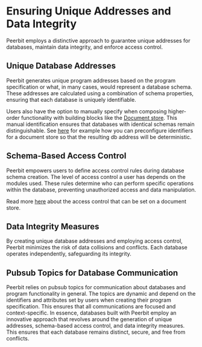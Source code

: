 # Ensuring Unique Addresses and Data Integrity

Peerbit employs a distinctive approach to guarantee unique addresses for databases, maintain data integrity, and enforce access control.

## Unique Database Addresses

Peerbit generates unique program addresses based on the program specification or what, in many cases, would represent a database schema. These addresses are calculated using a combination of schema properties, ensuring that each database is uniquely identifiable.

Users also have the option to manually specify when composing higher-order functionality with building blocks like the [Document store](/modules/program/document-store/). This manual identification ensures that databases with identical schemas remain distinguishable. See [here](/modules/program/document-store/?id=determinism) for example how you can preconfigure identifiers for a document store so that the resulting db address will be deterministic.

## Schema-Based Access Control

Peerbit empowers users to define access control rules during database schema creation. The level of access control a user has depends on the modules used. These rules determine who can perform specific operations within the database, preventing unauthorized access and data manipulation.

Read more [here](/modules/program/document-store/?id=definition) about the access control that can be set on a document store.

## Data Integrity Measures

By creating unique database addresses and employing access control, Peerbit minimizes the risk of data collisions and conflicts. Each database operates independently, safeguarding its integrity.

## Pubsub Topics for Database Communication

Peerbit relies on pubsub topics for communication about databases and program functionality in general. The topics are dynamic and depend on the identifiers and attributes set by users when creating their program specification. This ensures that all communications are focused and context-specific. In essence, databases built with Peerbit employ an innovative approach that revolves around the generation of unique addresses, schema-based access control, and data integrity measures. This ensures that each database remains distinct, secure, and free from conflicts.